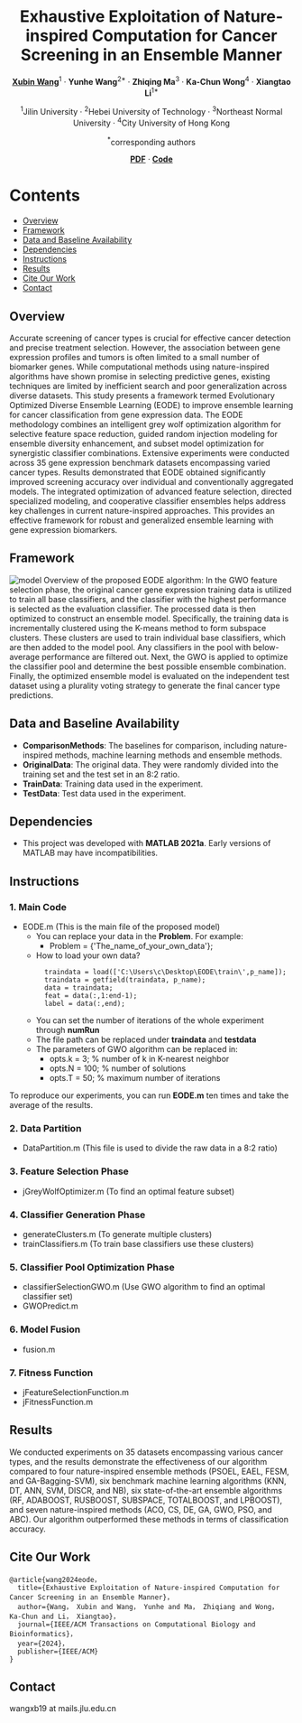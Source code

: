 <div align="center">
<h1>Exhaustive Exploitation of Nature-inspired Computation for Cancer Screening in an Ensemble Manner</h1>

[**Xubin Wang**](https://github.com/wangxb96)<sup>1</sup> · **Yunhe Wang**<sup>2*</sup> · **Zhiqing Ma**<sup>3</sup> · **Ka-Chun Wong**<sup>4</sup> · **Xiangtao Li**<sup>1*</sup>


<sup>1</sup>Jilin University · <sup>2</sup>Hebei University of Technology · <sup>3</sup>Northeast Normal University · <sup>4</sup>City University of Hong Kong

<sup>*</sup>corresponding authors

[**PDF**](https://www.wangxubin.site/paper/EODE_TCBB.pdf) · [**Code**](https://github.com/wangxb96/EODE)

</div>

# Contents 
- [Overview](#Overview)
- [Framework](#Framework)
- [Data and Baseline Availability](#Data-and-Baseline-Availability)
- [Dependencies](#Dependencies)
- [Instructions](#Instructions)
- [Results](#Results)
- [Cite Our Work](#Cite-Our-Work)
- [Contact](#Contact)


## Overview
Accurate screening of cancer types is crucial for effective cancer detection and precise treatment selection. However, the association between gene expression profiles and tumors is often limited to a small number of biomarker genes. While computational methods using nature-inspired algorithms have shown promise in selecting predictive genes, existing techniques are limited by inefficient search and poor generalization across diverse datasets. This study presents a framework termed Evolutionary Optimized Diverse Ensemble Learning (EODE) to improve ensemble learning for cancer classification from gene expression data. The EODE methodology combines an intelligent grey wolf optimization algorithm for selective feature space reduction, guided random injection modeling for ensemble diversity enhancement, and subset model optimization for synergistic classifier combinations. Extensive experiments were conducted across 35 gene expression benchmark datasets encompassing varied cancer types. Results demonstrated that EODE obtained significantly improved screening accuracy over individual and conventionally aggregated models. The integrated optimization of advanced feature selection, directed specialized modeling, and cooperative classifier ensembles helps address key challenges in current nature-inspired approaches. This provides an effective framework for robust and generalized ensemble learning with gene expression biomarkers. 

## Framework
![model](https://github.com/wangxb96/EODE/blob/master/frameworkpro.png)
Overview of the proposed EODE algorithm: In the GWO feature selection phase, the original cancer gene expression training data is utilized to train all base classifiers, and the classifier with the highest performance is selected as the evaluation classifier. The processed data is then optimized to construct an ensemble model. Specifically, the training data is incrementally clustered using the K-means method to form subspace clusters. These clusters are used to train individual base classifiers, which are then added to the model pool. Any classifiers in the pool with below-average performance are filtered out. Next, the GWO is applied to optimize the classifier pool and determine the best possible ensemble combination. Finally, the optimized ensemble model is evaluated on the independent test dataset using a plurality voting strategy to generate the final cancer type predictions.

## Data and Baseline Availability
- **ComparisonMethods**: The baselines for comparison, including nature-inspired methods, machine learning methods and ensemble methods.
- **OriginalData**: The original data. They were randomly divided into the training set and the test set in an 8:2 ratio.
- **TrainData**: Training data used in the experiment.
- **TestData**: Test data used in the experiment.

## Dependencies
- This project was developed with **MATLAB 2021a**. Early versions of MATLAB may have incompatibilities.

## Instructions
### 1. Main Code
- EODE.m (This is the main file of the proposed model)
  - You can replace your data in the **Problem**. For example:
    - Problem = {'The_name_of_your_own_data'};
  - How to load your own data?
    ```
      traindata = load(['C:\Users\c\Desktop\EODE\train\',p_name]);
      traindata = getfield(traindata, p_name);
      data = traindata;
      feat = data(:,1:end-1); 
      label = data(:,end);
    ```
  - You can set the number of iterations of the whole experiment through **numRun**
  - The file path can be replaced under **traindata** and **testdata**
  - The parameters of GWO algorithm can be replaced in:
    - opts.k = 3; % number of k in K-nearest neighbor
    - opts.N = 100; % number of solutions
    - opts.T = 50; % maximum number of iterations
      
To reproduce our experiments, you can run **EODE.m** ten times and take the average of the results.
### 2. Data Partition 
- DataPartition.m (This file is used to divide the raw data in a 8:2 ratio)
### 3. Feature Selection Phase
- jGreyWolfOptimizer.m (To find an optimal feature subset)
### 4. Classifier Generation Phase
- generateClusters.m (To generate multiple clusters)
- trainClassifiers.m (To train base classifiers use these clusters)
### 5. Classifier Pool Optimization Phase
- classifierSelectionGWO.m (Use GWO algorithm to find an optimal classifier set)
- GWOPredict.m
### 6. Model Fusion
- fusion.m
### 7. Fitness Function
- jFeatureSelectionFunction.m
- jFitnessFunction.m

## Results
We conducted experiments on 35 datasets encompassing various cancer types, and the results demonstrate the effectiveness of our algorithm compared to four nature-inspired ensemble methods (PSOEL, EAEL, FESM, and GA-Bagging-SVM), six benchmark machine learning algorithms (KNN, DT, ANN, SVM, DISCR, and NB), six state-of-the-art ensemble algorithms (RF, ADABOOST, RUSBOOST, SUBSPACE, TOTALBOOST, and LPBOOST), and seven nature-inspired methods (ACO, CS, DE, GA, GWO, PSO, and ABC). Our algorithm outperformed these methods in terms of classification accuracy.

## Cite Our Work
```
@article{wang2024eode，
  title={Exhaustive Exploitation of Nature-inspired Computation for Cancer Screening in an Ensemble Manner}，
  author={Wang， Xubin and Wang， Yunhe and Ma， Zhiqiang and Wong， Ka-Chun and Li， Xiangtao}，
  journal={IEEE/ACM Transactions on Computational Biology and Bioinformatics}，
  year={2024}，
  publisher={IEEE/ACM}
}
```
## Contact
wangxb19 at mails.jlu.edu.cn
